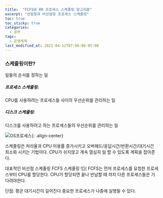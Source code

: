 ```yaml
---
title:  "FCFS와 RR 프로세스 스케줄링 알고리즘"
excerpt: "선점형과 비선점형 프로세스 스케줄링"
toc: true
toc_sticky: true
categories:
  - 공부
tags:
  - 운영체제
last_modified_at: 2021-04-12T07:06:00-05:00
---
```


### 스케줄링이란?  
일들의 순서를 정하는 일  

##### 프로세스 스케줄링: 
CPU를 사용하려는 프로세스들 사이의 우선순위를 관리하는 일  

##### 디스크 스케줄링: 
디스크를 사용하려고 하는 프로세스들의 우선순위를 관리하는 일  

![OS프로세스](https://www.cs.uic.edu/~jbell/CourseNotes/OperatingSystems/images/Chapter3/3_02_ProcessState.jpg){: .align-center}

스케줄링은 처리율과 CPU 이용률 증가시키고 오버헤드/응답시간/반환시간/대기시간 최소화 시키는 기법이다. CPU가 쉬지않고 계속 열심히 일 할 수 있도록 계획을 잡아준다.

대표적인 비선점 스케줄링
FCFS 스케줄링
![](
FCFS는 먼저 프로세스를 요청한 프로세스부터 CPU를 할당한다. CPU가 할당되면 끝나 반납할 때 까지 다른 프로세스들은 기다려야한다. 

단점: 평균 대기시간이 길어진다
중요한 프로세스가 나중에 실행될 수 있다.
